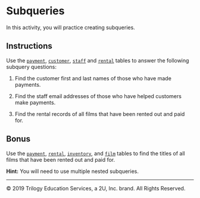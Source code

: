 # Subqueries

In this activity, you will practice creating subqueries.

## Instructions

Use the [`payment`](Resources/payment.csv), [`customer`](Resources/customer.csv), [`staff`](Resources/staff.csv) and [`rental`](Resources/rental.csv) tables to answer the following subquery questions:

1. Find the customer first and last names of those who have made payments.

2. Find the staff email addresses of those who have helped customers make payments.

3. Find the rental records of all films that have been rented out and paid for.

## Bonus

Use the [`payment`](Resources/payment.csv), [`rental`](Resources/rental.csv), [`inventory`](Resources/inventory.csv), and [`film`](Resources/film.csv) tables to find the titles of all films that have been rented out and paid for.

**Hint:** You will need to use multiple nested subqueries.

---

© 2019 Trilogy Education Services, a 2U, Inc. brand. All Rights Reserved.
